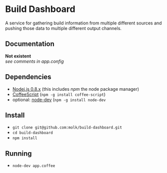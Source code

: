 Build Dashboard
===============
A service for gathering build information from multiple different sources and pushing those data to multiple different output channels.

Documentation
-------------
**Not existent**   
*see comments in app.config*

Dependencies
------------
* [Nodej.js 0.8.x](http://nodejs.org/download/) (this includes *npm* the node package manager)
* [CoffeeScript](http://coffeescript.org/) (`npm -g install coffee-script`)
* optional: [node-dev](https://npmjs.org/package/node-dev) (`npm -g install node-dev`

Install
-------
* `git clone git@github.com:molk/build-dashboard.git`
* `cd build-dashboard`
* `npm install`

Running
-------
* `node-dev app.coffee`
